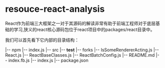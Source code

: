 # resouce-react-analysis

React作为前端三大框架之一对于其源码的解读非常有助于前端工程师对于底层基础的学习,狭义的react核心源码包位于react项目中的packages/react目录中。

我们可以首先看下它内部的目录结构：

|-- npm
    |-- index.js
|-- src
    |-- __test__
    |-- forks
    |-- IsSomeRendererActing.js
    |-- React.js
    |-- ReactBaseClasses.js
    |-- ReactBatchConfig.js
|-- README.md
|-- index.fb.js
|-- index.js
|-- package.json


